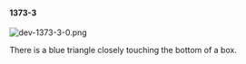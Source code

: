 #### 1373-3
![dev-1373-3-0.png](https://github.com/lil-lab/nlvr/raw/master/nlvr/dev/images/0/dev-1373-3-0.png "dev-1373-3-0.png")

There is a blue triangle closely touching the bottom of a box.